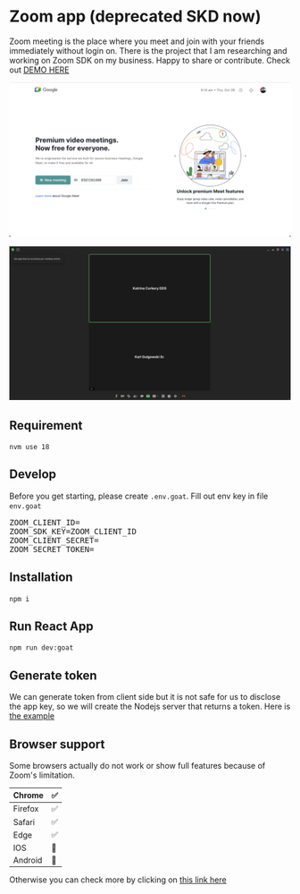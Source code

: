# Zoom app (deprecated SKD now)

Zoom meeting is the place where you meet and join with your friends immediately without login on. There is the project that I am researching and working on Zoom SDK on my business. Happy to share or contribute. Check out [DEMO HERE](meet-zoom.vercel.app)

![Alt text](./images/1.png)

![Alt text](./images/2.png)

## Requirement

```
nvm use 18
```

## Develop

Before you get starting, please create `.env.goat`. Fill out env key in file `env.goat`

<pre>
ZOOM_CLIENT_ID=
ZOOM_SDK_KEY=ZOOM_CLIENT_ID
ZOOM_CLIENT_SECRET=
ZOOM_SECRET_TOKEN=
</pre>

## Installation

```
npm i
```

## Run React App

```
npm run dev:goat
```

## Generate token

We can generate token from client side but it is not safe for us to disclose the app key, so we will create the Nodejs server that returns a token. Here is [the example](./API.md)

## Browser support

Some browsers actually do not work or show full features because of Zoom's limitation.

| Chrome  | ✅︎ |
| ------- | --- |
| Firefox | ✅︎ |
| Safari  | ✅︎ |
| Edge    | ✅︎ |
| IOS     | 🚫  |
| Android | 🚫  |

Otherwise you can check more by clicking on [this link here](https://developers.zoom.us/docs/meeting-sdk/web/browser-support/)
